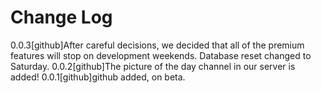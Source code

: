 # Change Log
0.0.3[github]After careful decisions, we decided that all of the premium features will stop on development weekends. Database reset changed to Saturday.
0.0.2[github]The picture of the day channel in our server is added!
0.0.1[github]github added, on beta.
